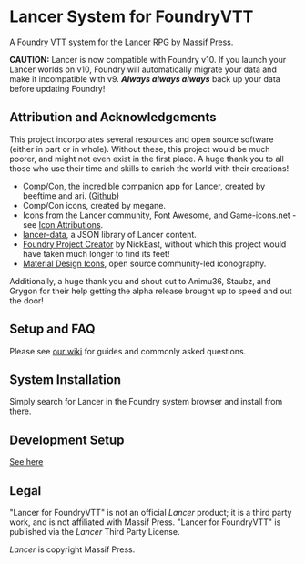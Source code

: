 # Lancer System for FoundryVTT

A Foundry VTT system for the [Lancer RPG](https://massif-press.itch.io/corebook-pdf) by [Massif Press](https://massif-press.itch.io/).

**CAUTION:** Lancer is now compatible with Foundry v10. If you launch your Lancer worlds on v10, Foundry will automatically migrate your data and make it incompatible with v9. **_Always always always_** back up your data before updating Foundry!

## Attribution and Acknowledgements

This project incorporates several resources and open source software (either in part or in whole). Without these, this project would be much poorer, and might not even exist in the first place. A huge thank you to all those who use their time and skills to enrich the world with their creations!

- [Comp/Con](https://compcon.app), the incredible companion app for Lancer, created by beeftime and ari. ([Github](https://github.com/massif-press/compcon))
- Comp/Con icons, created by megane.
- Icons from the Lancer community, Font Awesome, and Game-icons.net - see [Icon Attributions](public/assets/icons/_ATTRIBUTION.md).
- [lancer-data](https://github.com/massif-press/lancer-data), a JSON library of Lancer content.
- [Foundry Project Creator](https://gitlab.com/foundry-projects/foundry-pc) by NickEast, without which this project would have taken much longer to find its feet!
- [Material Design Icons](https://materialdesignicons.com/), open source community-led iconography.

Additionally, a huge thank you and shout out to Animu36, Staubz, and Grygon for their help getting the alpha release brought up to speed and out the door!

## Setup and FAQ

Please see [our wiki](https://github.com/Eranziel/foundryvtt-lancer/wiki) for guides and commonly asked questions.

## System Installation

Simply search for Lancer in the Foundry system browser and install from there.

## Development Setup

[See here](https://github.com/Eranziel/foundryvtt-lancer/wiki/Development-Setup)

## Legal

"Lancer for FoundryVTT" is not an official _Lancer_ product; it is a third party work, and is not affiliated with Massif Press. "Lancer for FoundryVTT" is published via the _Lancer_ Third Party License.

_Lancer_ is copyright Massif Press.
